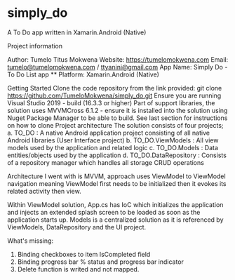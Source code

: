 # simply_do
A To Do app written in Xamarin.Android (Native)

Project information

Author: Tumelo Titus Mokwena 
Website: https://tumelomokwena.com 
Email: tumelo@tumelomokwena.com / ttyanini@gmail.com
App Name: Simply Do - To Do List app ** Platform: Xamarin.Android (Native)

Getting Started
Clone the code repository from the link provided: git clone https://github.com/TumeloMokwena/simply_do.git
Ensure you are running Visual Studio 2019 - build (16.3.3 or higher)
Part of support libraries, the solution uses MVVMCross 6.1.2 - ensure it is installed into the solution using Nuget Package Manager to be able to build.
See last section for instructions on how to clone
Project architecture
The solution consists of four projects; a. TO_DO : A native Android application project consisting of all native Android libraries (User Interface project) b. TO_DO.ViewModels : All view models used by the application and related logic c. TO_DO.Models : Data entities/objects used by the application d. TO_DO.DataRepository : Consists of a repository manager which handles all storage CRUD operations

Architecture I went with is MVVM, approach uses ViewModel to ViewModel navigation meaning ViewModel first needs to be initialized then it evokes its related activity then view.

Within ViewModel solution, App.cs has IoC which initializes the application and injects an extended splash screen to be loaded as soon as the application starts up.
Models is a centralized solution as it is referenced by ViewModels, DataRepository and the UI project.

What's missing:
1. Binding checkboxes to item IsCompleted field
2. Binding progress bar % status and progress bar indicator
3. Delete function is writed and not mapped.

